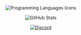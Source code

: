 <p align="center">
  <img src="https://skillicons.dev/icons?i=py,go,js,rust" alt="Programming Languages Icons"/>
</p>

<p align="center">
  <img src="https://github-readme-stats.vercel.app/api/?username=alluding&title_color=ffffff&text_color=ffffff&show_icons=true&bg_color=00000000&hide_border=true&icon_color=ffffff&hide_title=true&count_private=true" alt="GitHub Stats"/>
</p>

<p align="center">
  <a href="discord">
    <img src="https://img.discord.dog/985235488262725732?font=poppins&customStatus=presence&backgroundColor=000000&bar1=000000&bar2=000000&backgroundColor2=000000&edgeRoundness=30&gradientOpacity=3" alt="Discord"/>
  </a>
</p>

